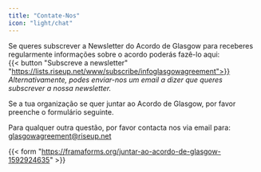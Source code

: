 ```yaml
---
title: "Contate-Nos"
icon: "light/chat"
---
```


Se queres subscrever a Newsletter do Acordo de Glasgow para receberes regularmente informações sobre o acordo poderás fazê-lo aqui:  
{{< button "Subscreve a newsletter" "https://lists.riseup.net/www/subscribe/infoglasgowagreement">}}  
*Alternativamente, podes enviar-nos um email a dizer que queres subscrever a nossa newsletter.*  

Se a tua organização se quer juntar ao Acordo de Glasgow, por favor preenche o formulário seguinte.  

Para qualquer outra questão, por favor contacta nos via email para:  
glasgowagreement@riseup.net  

{{< form "https://framaforms.org/juntar-ao-acordo-de-glasgow-1592924635" >}}
